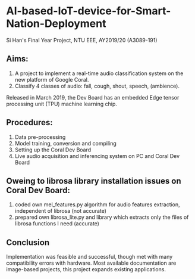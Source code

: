 # AI-based-IoT-device-for-Smart-Nation-Deployment
Si Han's Final Year Project, NTU EEE, AY2019/20 (A3089-191)

## Aims: 

1. A project to implement a real-time audio classification system on the new platform of Google Coral.
2. Classify 4 classes of audio: fall, cough, shout, speech, (ambience). 

Released in March 2019, the Dev Board has an embedded Edge tensor processing unit (TPU) machine learning chip.

## Procedures:

1. Data pre-processing
2. Model training, conversion and compiling
3. Setting up the Coral Dev Board
4. Live audio acquisition and inferencing system on PC and Coral Dev Board

## Oweing to librosa library installation issues on Coral Dev Board:

1. coded own mel_features.py algorithm for audio features extraction, independent of librosa (not accurate)
2. prepared own librosa_lite.py and library which extracts only the files of librosa functions I need (accurate)

## Conclusion

Implementation was feasible and successful, though met with many compatibility errors with hardware. 
Most available documentation are image-based projects, this project expands existing applications. 
